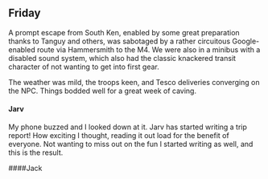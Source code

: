## Friday

A prompt escape from South Ken, enabled by some great preparation thanks to Tanguy and others, was sabotaged by a rather circuitous Google-enabled route via Hammersmith to the M4. We were also in a minibus with a disabled sound system, which also had the classic knackered transit character of not wanting to get into first gear. 

The weather was mild, the troops keen, and Tesco deliveries converging on the NPC. Things bodded well for a great week of caving. 

#### Jarv

My phone buzzed and I looked down at it. Jarv has started writing a trip report! How exciting I thought, reading it out load for the benefit of everyone. Not wanting to miss out on the fun I started writing as well, and this is the result.

####Jack
